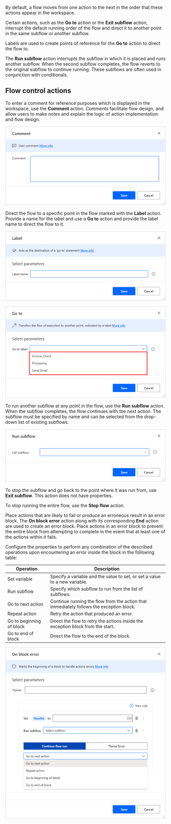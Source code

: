 By default, a flow moves from one action to the next in the order that these actions appear in the workspace.

Certain actions, such as the **Go to** action or the **Exit subflow** action, interrupt the default running order of the flow and direct it to another point in the same subflow or another subflow.

Labels are used to create points of reference for the **Go to** action to direct the flow to.

The **Run subflow** action interrupts the subflow in which it is placed and runs another subflow. When the second subflow completes, the flow reverts to the original subflow to continue running. These subflows are often used in conjunction with conditionals.

## Flow control actions

To enter a comment for reference purposes which is displayed in the workspace, use the **Comment** action. Comments facilitate flow design, and allow users to make notes and explain the logic of action implementation and flow design.

![Screenshot of the Comment action properties dialog.](..\media\comment-action-properties.png)

Direct the flow to a specific point in the flow marked with the **Label** action. Provide a name for the label and use a **Go to** action and provide the label name to direct the flow to it.

![Screenshot of the Label action properties dialog.](..\media\label-action-properties.png)

![Screenshot of the Go to action properties dialog.](..\media\go-to-action-properties.png)

 To run another subflow at any point in the flow, use the **Run subflow** action. When the subflow completes, the flow continues with the next action. The subflow must be specified by name and can be selected from the drop-down list of existing subflows.

![Screenshot of the Run subflow action properties dialog.](..\media\run-function-action-properties.png)

To stop the subflow and go back to the point where it was run from, use **Exit subflow**. This action does not have properties.

To stop running the entire flow, use the **Stop flow** action.

Place actions that are likely to fail or produce an erroneous result in an error block. The **On block error** action along with its corresponding **End** action are used to create an error block. Place actions in an error block to prevent the entire block from attempting to complete in the event that at least one of the actions within it fails.

Configure the properties to perform any combination of the described operations upon encountering an error inside the block in the following table:

|Operation                  |Description     |
|---------------------------|----------------|
|Set variable|Specify a variable and the value to set, or set a value to a new variable.|
|Run subflow|Specify which subflow to run from the list of subflows.|
|Go to next action  |Continue running the flow from the action that immediately follows the exception block. |
|Repeat action       |Retry the action that produced an error. |
|Go to beginning of block   |Direct the flow to retry the actions inside the exception block from the start. |
|Go to end of block         |Direct the flow to the end of the block. |

![Screenshot of the On block error action properties dialog.](..\media\begin-exception-block-action-properties.png)
